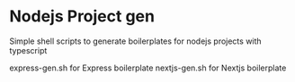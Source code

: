 # Nodejs Project gen

Simple shell scripts to generate boilerplates for nodejs projects with typescript

express-gen.sh for Express boilerplate 
nextjs-gen.sh for Nextjs boilerplate 
